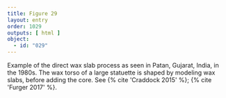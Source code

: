```yaml
---
title: Figure 29
layout: entry
order: 1029
outputs: [ html ]
object:
  - id: "029"
---
```


Example of the direct wax slab process as seen in Patan, Gujarat, India, in the 1980s. The wax torso of a large statuette is shaped by modeling wax slabs, before adding the core. See {% cite 'Craddock 2015' %}; {% cite 'Furger 2017' %}.
